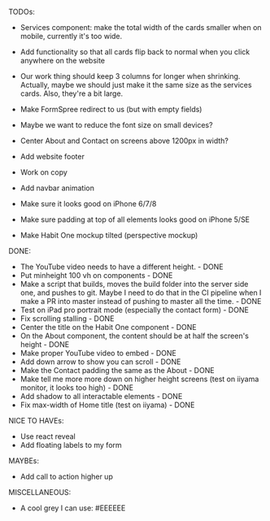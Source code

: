 TODOs:

- Services component: make the total width of the cards smaller when on mobile,
  currently it's too wide.
- Add functionality so that all cards flip back to normal when you click anywhere on the website
- Our work thing should keep 3 columns for longer when shrinking. Actually, maybe we should just make it the same size as the services cards. Also, they're a bit large. 
- Make FormSpree redirect to us (but with empty fields)

- Maybe we want to reduce the font size on small devices?
- Center About and Contact on screens above 1200px in width?
- Add website footer
- Work on copy
- Add navbar animation
- Make sure it looks good on iPhone 6/7/8
- Make sure padding at top of all elements looks good on iPhone 5/SE
- Make Habit One mockup tilted (perspective mockup)

DONE:

- The YouTube video needs to have a different height. - DONE
- Put minheight 100 vh on components - DONE
- Make a script that builds, moves the build folder into the server side one, and pushes to git. Maybe I need to
  do that in the CI pipeline when I make a PR into master instead of pushing to master all the time. - DONE
- Test on iPad pro portrait mode (especially the contact form) - DONE
- Fix scrolling stalling - DONE
- Center the title on the Habit One component - DONE
- On the About component, the content should be at half the screen's height - DONE
- Make proper YouTube video to embed - DONE
- Add down arrow to show you can scroll - DONE
- Make the Contact padding the same as the About - DONE
- Make tell me more more down on higher height screens (test on iiyama monitor, it looks too high) - DONE
- Add shadow to all interactable elements - DONE
- Fix max-width of Home title (test on iiyama) - DONE

NICE TO HAVEs:

- Use react reveal
- Add floating labels to my form

MAYBEs:

- Add call to action higher up


MISCELLANEOUS: 
- A cool grey I can use: #EEEEEE